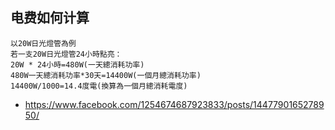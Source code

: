 ## 电费如何计算

```
以20W日光燈管為例 
若一支20W日光燈管24小時點亮：
20W * 24小時=480W(一天總消耗功率) 
480W一天總消耗功率*30天=14400W(一個月總消耗功率) 
14400W/1000=14.4度電(換算為一個月總消耗電度)
```

- https://www.facebook.com/1254674687923833/posts/1447790165278950/
